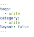 ```yaml
---
tags:
  - write
category:
  - write 
layout: false
---
```



<shelf3D />

<style>
body, html {
  background: white;
  margin: 0;
  padding: 0;
}
</style>